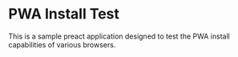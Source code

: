 # PWA Install Test

This is a sample preact application designed to test the PWA install capabilities of various browsers.